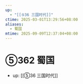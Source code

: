 ```yaml
---
up:
  - "[[⑤36 三国时代]]"
ctime: 2025-03-01T13:29:56+08:00
aliases:
  - 蜀国
mtime: 2025-09-09T12:37:04+08:00
---
```


# ⑤362 蜀国

- up: [[⑤36 三国时代]]

